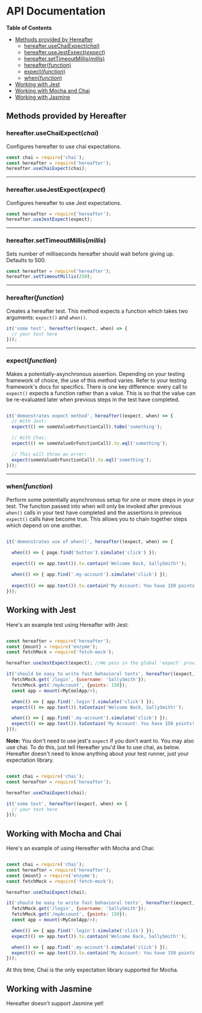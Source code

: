 # API Documentation

**Table of Contents**
- [Methods provided by Hereafter](#methods-provided-by-hereafter)
  - [hereafter.useChaiExpect(*chai*)](#hereafterusechaiexpectchai)
  - [hereafter.useJestExpect(*expect*)](#hereafterusejestexpectexpect)
  - [hereafter.setTimeoutMillis(*millis*)](#hereaftersettimeoutmillismillis)
  - [hereafter(*function*)](#hereafterfunction)
  - [expect(*function*)](#expectfunction)
  - [when(*function*)](#whenfunction)
- [Working with Jest](#working-with-jest)
- [Working with Mocha and Chai](#working-with-mocha-and-chai)
- [Working with Jasmine](#working-with-jasmine)

## Methods provided by Hereafter

### hereafter.useChaiExpect(*chai*)
Configures hereafter to use chai expectations.
```javascript
const chai = require('chai');
const hereafter = require('hereafter');
hereafter.useChaiExpect(chai);
```

---

### hereafter.useJestExpect(*expect*)

Configures hereafter to use Jest expectations.
```javascript
const hereafter = require('hereafter');
hereafter.useJestExpect(expect);
```

---

### hereafter.setTimeoutMillis(*millis*)

Sets number of milliseconds hereafter should wait before giving up. Defaults to 500.
```javascript
const hereafter = require('hereafter');
hereafter.setTimeoutMillis(250);
```

---

### hereafter(*function*)

Creates a hereafter test. This method expects a function which takes two arguments: `expect()` and `when()`.
```javascript
it('some test', hereafter((expect, when) => {
  // your test here
}));
```

---

### expect(*function*)

Makes a potentially-asynchronous assertion. Depending on your testing framework of choice, the use of this method varies. Refer to your testing framework's docs for specifics. There is one key difference: every call to `expect()` expects a function rather than a value. This is so that the value can be re-evaluated later when previous steps in the test have completed.

```javascript

it('demonstrates expect method', hereafter((expect, when) => {
  // With Jest:
  expect(() => someValueOrFunctionCall).toBe('something');

  // With Chai:
  expect(() => someValueOrFunctionCall).to.eql('something');

  // This will throw an error:
  expect(someValueOrFunctionCall).to.eql('something');
}));

```

---

### when(*function*)

Perform some potentially asynchronous setup for one or more steps in your test. The function passed into when will only be invoked after previous `when()` calls in your test have completed and the assertions in previous `expect()` calls have become true. This allows you to chain together steps which depend on one another.

```javascript

it('demonstrates use of when()', hereafter((expect, when) => {

  when(() => { page.find('button').simulate('click') });
  
  expect(() => app.text()).to.contain('Welcome Back, SallySmith!');

  when(() => { app.find('.my-account').simulate('click') });  
  
  expect(() => app.text()).to.contain('My Account: You have 150 points!');
}));

```

## Working with Jest

Here's an example test using Hereafter with Jest:

```javascript

const hereafter = require('hereafter');
const {mount} = require('enzyme');
const fetchMock = require('fetch-mock');

hereafter.useJestExpect(expect); //We pass in the global 'expect' provided by jest

it('should be easy to write fast behavioral tests', hereafter((expect, when) => {
  fetchMock.get('/login', {username: 'SallySmith'});
  fetchMock.get('/myAccount', {points: 150});
  const app = mount(<MyCoolApp/>);

  when(() => { app.find('.login').simulate('click') });
  expect(() => app.text()).toContain('Welcome Back, SallySmith!');

  when(() => { app.find('.my-account').simulate('click') });  
  expect(() => app.text()).toContain('My Account: You have 150 points!');
}));

```

**Note:** You don't need to use jest's `expect` if you don't want to. You may also use chai. To do this, just tell Hereafter you'd like to use chai, as below. Hereafter doesn't need to know anything about your test runner, just your expectation library.

```javascript

const chai = require('chai');
const hereafter = require('hereafter');

hereafter.useChaiExpect(chai);

it('some test', hereafter((expect, when) => {
  // your test here
}));

```

## Working with Mocha and Chai

Here's an example of using Hereafter with Mocha and Chai:

```javascript

const chai = require('chai');
const hereafter = require('hereafter');
const {mount} = require('enzyme');
const fetchMock = require('fetch-mock');

hereafter.useChaiExpect(chai);

it('should be easy to write fast behavioral tests', hereafter((expect, when) => {
  fetchMock.get('/login', {username: 'SallySmith'});
  fetchMock.get('/myAccount', {points: 150});
  const app = mount(<MyCoolApp/>);

  when(() => { app.find('.login').simulate('click') });
  expect(() => app.text()).to.contain('Welcome Back, SallySmith!');

  when(() => { app.find('.my-account').simulate('click') });  
  expect(() => app.text()).to.contain('My Account: You have 150 points!');
}));

```

At this time, Chai is the only expectation library supported for Mocha.

## Working with Jasmine

Hereafter doesn't support Jasmine yet!
